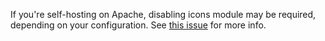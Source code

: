 If you're self-hosting on Apache, disabling icons module may be required, depending on your configuration. See [this issue](https://github.com/keeweb/keeweb/issues/1315) for more info.